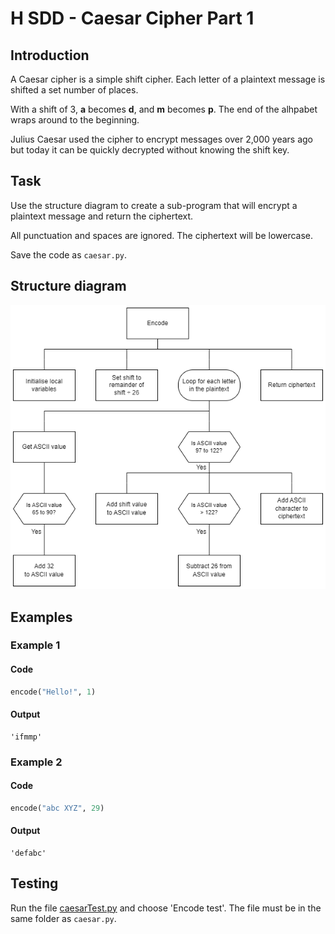 # H SDD - Caesar Cipher Part 1


## Introduction

A Caesar cipher is a simple shift cipher.  Each letter of a plaintext message is shifted a set number of places.

With a shift of 3, __a__ becomes __d__, and __m__ becomes __p__.  The end of the alhpabet wraps around to the beginning.

Julius Caesar used the cipher to encrypt messages over 2,000 years ago but today it can be quickly decrypted without knowing the shift key.


## Task

Use the structure diagram to create a sub-program that will encrypt a plaintext message and return the ciphertext.

All punctuation and spaces are ignored.  The ciphertext will be lowercase.

Save the code as `caesar.py`.


## Structure diagram

  ![Structure diagram](assets/sd.png)


## Examples

### Example 1

#### Code
``` python
encode("Hello!", 1)
```

#### Output
```
'ifmmp'
```

### Example 2

#### Code
``` python
encode("abc XYZ", 29)
```

#### Output
```
'defabc'
```

## Testing

Run the file [caesarTest.py](assets/caesarTest.py "Download file") and choose 'Encode test'.  The file must be in the same folder as `caesar.py`.
